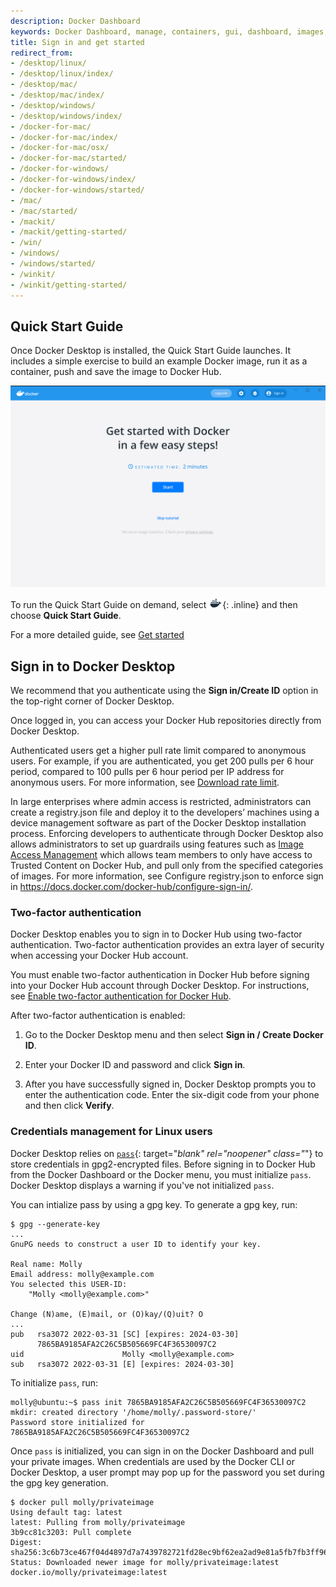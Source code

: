 ```yaml
---
description: Docker Dashboard
keywords: Docker Dashboard, manage, containers, gui, dashboard, images, user manual
title: Sign in and get started
redirect_from:
- /desktop/linux/
- /desktop/linux/index/
- /desktop/mac/
- /desktop/mac/index/
- /desktop/windows/
- /desktop/windows/index/
- /docker-for-mac/
- /docker-for-mac/index/
- /docker-for-mac/osx/
- /docker-for-mac/started/
- /docker-for-windows/
- /docker-for-windows/index/
- /docker-for-windows/started/
- /mac/
- /mac/started/
- /mackit/
- /mackit/getting-started/
- /win/
- /windows/
- /windows/started/
- /winkit/
- /winkit/getting-started/
---
```


## Quick Start Guide

  Once Docker Desktop is installed, the Quick Start Guide launches. It includes a simple exercise to build an example Docker image, run it as a container, push and save the image to Docker Hub.

   ![Docker Quick Start tutorial](images/docker-tutorial-linux.png)

To run the Quick Start Guide on demand, select ![whale menu](images/whale-x.png){: .inline} and then choose **Quick Start Guide**.

For a more detailed guide, see [Get started](../get-started/index.md)

## Sign in to Docker Desktop

We recommend that you authenticate using the **Sign in/Create ID** option in the top-right corner of Docker Desktop.

Once logged in, you can access your Docker Hub repositories directly from Docker Desktop.

Authenticated users get a higher pull rate limit compared to anonymous users. For example, if you are authenticated, you get 200 pulls per 6 hour period, compared to 100 pulls per 6 hour period per IP address for anonymous users. For more information, see [Download rate limit](https://docs.docker.com/docker-hub/download-rate-limit/).

In large enterprises where admin access is restricted, administrators can create a registry.json file and deploy it to the developers’ machines using a device management software as part of the Docker Desktop installation process. Enforcing developers to authenticate through Docker Desktop also allows administrators to set up guardrails using features such as [Image Access Management](https://docs.docker.com/docker-hub/image-access-management/) which allows team members to only have access to Trusted Content on Docker Hub, and pull only from the specified categories of images. For more information, see Configure registry.json to enforce sign in https://docs.docker.com/docker-hub/configure-sign-in/.

### Two-factor authentication

Docker Desktop enables you to sign in to Docker Hub using two-factor authentication. Two-factor authentication provides an extra layer of security when accessing your Docker Hub account.

You must enable two-factor authentication in Docker Hub before signing into your Docker Hub account through Docker Desktop. For instructions, see [Enable two-factor authentication for Docker Hub](/docker-hub/2fa/).

After two-factor authentication is enabled:

1. Go to the Docker Desktop menu and then select **Sign in / Create Docker ID**.

2. Enter your Docker ID and password and click **Sign in**.

3. After you have successfully signed in, Docker Desktop prompts you to enter the authentication code. Enter the six-digit code from your phone and then click **Verify**.

### Credentials management for Linux users

Docker Desktop relies on [`pass`](https://www.passwordstore.org/){: target="_blank" rel="noopener" class="_"} to store credentials in gpg2-encrypted files.
Before signing in to Docker Hub from the Docker Dashboard or the Docker menu, you must initialize `pass`.
Docker Desktop displays a warning if you've not initialized `pass`.

You can intialize pass by using a gpg key. To generate a gpg key, run:

``` console
$ gpg --generate-key
...
GnuPG needs to construct a user ID to identify your key.

Real name: Molly
Email address: molly@example.com
You selected this USER-ID:
    "Molly <molly@example.com>"

Change (N)ame, (E)mail, or (O)kay/(Q)uit? O
...
pub   rsa3072 2022-03-31 [SC] [expires: 2024-03-30]
      7865BA9185AFA2C26C5B505669FC4F36530097C2
uid                      Molly <molly@example.com>
sub   rsa3072 2022-03-31 [E] [expires: 2024-03-30]
```

To initialize `pass`, run:

```console
molly@ubuntu:~$ pass init 7865BA9185AFA2C26C5B505669FC4F36530097C2
mkdir: created directory '/home/molly/.password-store/'
Password store initialized for 7865BA9185AFA2C26C5B505669FC4F36530097C2
```

Once `pass` is initialized, you can sign in on the Docker Dashboard and pull your private images.
When credentials are used by the Docker CLI or Docker Desktop, a user prompt may pop up for the password you set during the gpg key generation.

```console
$ docker pull molly/privateimage
Using default tag: latest
latest: Pulling from molly/privateimage
3b9cc81c3203: Pull complete 
Digest: sha256:3c6b73ce467f04d4897d7a7439782721fd28ec9bf62ea2ad9e81a5fb7fb3ff96
Status: Downloaded newer image for molly/privateimage:latest
docker.io/molly/privateimage:latest
```
